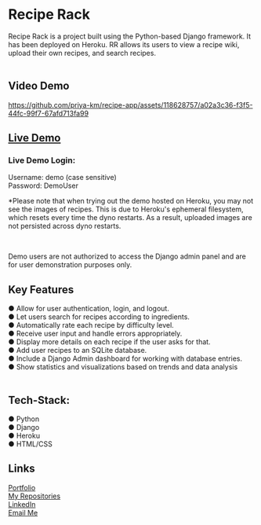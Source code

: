 # Recipe Rack

<p>Recipe Rack is a project built using the Python-based Django framework. It has been deployed on Heroku. RR allows its users to view a recipe wiki, upload their own recipes, and search recipes.<br>
<br>
<h2>Video Demo</h2>


https://github.com/priya-km/recipe-app/assets/118628757/a02a3c36-f3f5-44fc-99f7-67afd713fa99

## [Live Demo](https://github.com/priya-km?tab=repositories "RR Live Demo")
### Live Demo Login:
Username: demo (case sensitive)<br>
Password: DemoUser
<br>
<p>*Please note that when trying out the demo hosted on Heroku, you may not see the images of recipes. This is due to Heroku's ephemeral filesystem, which resets every time the dyno restarts. As a result, uploaded images are not persisted across dyno restarts.</p>
<br>
<p>Demo users are not authorized to access the Django admin panel and are for user demonstration purposes only.</p>
<h2>Key Features</h2>
● Allow for user authentication, login, and logout.<br>
● Let users search for recipes according to ingredients.<br>
● Automatically rate each recipe by difficulty level.<br>
● Receive user input and handle errors appropriately.<br>
● Display more details on each recipe if the user asks for that.<br>
● Add user recipes to an SQLite database.<br>
● Include a Django Admin dashboard for working with database entries.<br>
● Show statistics and visualizations based on trends and data analysis<br>
<br>

## Tech-Stack:
● Python<br>
● Django<br>
● Heroku<br>
● HTML/CSS<br>


<h2>Links</h2>

[Portfolio](https://priya-km.github.io/portfolio "Portfolio")
<br>
[My Repositories](https://github.com/priya-km?tab=repositories "My Repositories")<br>
[LinkedIn](https://www.linkedin.com/in/priyamaharban/ "LinkedIn")<br>
[Email Me](mailto:priyakmaharban@gmail.com?subject=Hi% "Hi!")
